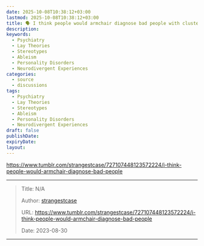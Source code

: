 ```yaml
---
date: 2025-10-08T10:38:12+03:00
lastmod: 2025-10-08T10:38:12+03:00
title: 🗣 I think people would armchair diagnose bad people with cluster B disorders much less...
description:
keywords:
  - Psychiatry
  - Lay Theories
  - Stereotypes
  - Ableism
  - Personality Disorders
  - Neurodivergent Experiences
categories:
  - source
  - discussions
tags:
  - Psychiatry
  - Lay Theories
  - Stereotypes
  - Ableism
  - Personality Disorders
  - Neurodivergent Experiences
draft: false
publishDate:
expiryDate:
layout:
---
```


<div class="tumblr-post" data-href="https://embed.tumblr.com/embed/post/t:8XvR1SC44_hOJMezLkbHXQ/727107448123572224/v2" data-did="6f8ba414f61e1c6853253684c143124147a8a076"  ><a href="https://www.tumblr.com/strangestcase/727107448123572224/i-think-people-would-armchair-diagnose-bad-people">https://www.tumblr.com/strangestcase/727107448123572224/i-think-people-would-armchair-diagnose-bad-people</a></div><script async src="https://assets.tumblr.com/post.js?_v=8b39daeb280af0fb41fe0827257f89f6"></script>

---

> Title: N/A
> 
> Author: [strangestcase](https://www.tumblr.com/strangestcase)
> 
> URL: https://www.tumblr.com/strangestcase/727107448123572224/i-think-people-would-armchair-diagnose-bad-people
> 
> Date: 2023-08-30

---
